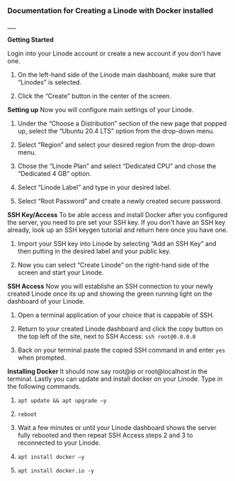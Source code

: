<h3>Documentation for Creating a Linode with Docker installed</h3>
___

**Getting Started**

Login into your Linode account or create a new account if you don't have one.

1. On the left-hand side of the Linode main dashboard, make sure that “Linodes” is selected. 

2. Click the “Create” button in the center of the screen. 

**Setting up**
Now you will configure main settings of your Linode.

1. Under the “Choose a Distribution” section of the new page that popped up, select the “Ubuntu 20.4 LTS” option from the drop-down menu. 



2. Select “Region” and select your desired region from the drop-down menu.  

3. Chose the “Linode Plan” and select “Dedicated CPU” and chose the “Dedicated 4 GB” option.  

4. Select “Linode Label” and type in your desired label. 

5. Select “Root Password” and create a newly created secure password.

**SSH Key/Access**
To be able access and install Docker after you configured the server, you need to pre set your SSH key. If you don't have an SSH key already, look up an SSH keygen tutorial and return here once you have one.

1. Import your SSH key into Linode by selecting “Add an SSH Key” and then putting in the desired label and your public key. 

2. Now you can select “Create Linode” on the right-hand side of the screen and start your Linode. 

**SSH Access**
Now you will establishe an SSH connection to your newly created Linode once its up and showing the green running light on the dashboard of your Linode.

1. Open a terminal application of your choice that is cappable of SSH.

2. Return to your created Linode dashboard and click the copy button on the top left of the site, next to SSH Access: `ssh root@0.0.0.0`

3. Back on your terminal paste the copied SSH command in and enter `yes` when prompted.

**Installing Docker**
It should now say root@ip or root@localhost in the terminal. Lastly you can update and install docker on your Linode. Type in the following commands.

1. `apt update && apt upgrade –y`

2. `reboot`

3. Wait a few minutes or until your Linode dashboard shows the server fully rebooted and then repeat SSH Access steps 2 and 3 to reconnected to your Linode.

4. `apt install docker –y` 

5. `apt install docker.io -y` 

 